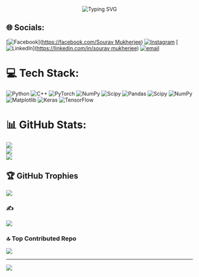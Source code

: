 <p align="center">
  <img src="https://readme-typing-svg.herokuapp.com?font=Fira+Code&size=28&pause=1000&color=6C63FF&center=true&vCenter=true&width=800&lines=Hi+There+👋,+I'm+Sourav+Mukherjee!;🚀+Passionate+about+Machine+Learning;🤖+Enthusiast+in+Artificial+Intelligence" alt="Typing SVG" />
</p>


## 🌐 Socials:
[![Facebook](https://img.shields.io/badge/Facebook-%231877F2.svg?logo=Facebook&logoColor=white)]([https://facebook.com/Sourav Mukherjee](https://www.facebook.com/profile.php?id=100024005292274)) [![Instagram](https://img.shields.io/badge/Instagram-%23E4405F.svg?logo=Instagram&logoColor=white)](https://instagram.com/sourav2244_) [![LinkedIn](https://img.shields.io/badge/LinkedIn-%230077B5.svg?logo=linkedin&logoColor=white)]([https://linkedin.com/in/sourav mukherjee](https://www.linkedin.com/in/sourav-mukherjee-553134329/)) [![email](https://img.shields.io/badge/Email-D14836?logo=gmail&logoColor=white)](mailto:souravmukherjee1584@gmail.com) 

# 💻 Tech Stack:
![Python](https://img.shields.io/badge/python-3670A0?style=for-the-badge&logo=python&logoColor=ffdd54) ![C++](https://img.shields.io/badge/c++-%2300599C.svg?style=for-the-badge&logo=c%2B%2B&logoColor=white) ![PyTorch](https://img.shields.io/badge/PyTorch-%23EE4C2C.svg?style=for-the-badge&logo=PyTorch&logoColor=white) ![NumPy](https://img.shields.io/badge/numpy-%23013243.svg?style=for-the-badge&logo=numpy&logoColor=white) ![Scipy](https://img.shields.io/badge/SciPy-%230C55A5.svg?style=for-the-badge&logo=scipy&logoColor=%white) ![Pandas](https://img.shields.io/badge/pandas-%23150458.svg?style=for-the-badge&logo=pandas&logoColor=white) ![Scipy](https://img.shields.io/badge/SciPy-%230C55A5.svg?style=for-the-badge&logo=scipy&logoColor=%white) ![NumPy](https://img.shields.io/badge/numpy-%23013243.svg?style=for-the-badge&logo=numpy&logoColor=white) ![Matplotlib](https://img.shields.io/badge/Matplotlib-%23ffffff.svg?style=for-the-badge&logo=Matplotlib&logoColor=black) ![Keras](https://img.shields.io/badge/Keras-%23D00000.svg?style=for-the-badge&logo=Keras&logoColor=white) ![TensorFlow](https://img.shields.io/badge/TensorFlow-%23FF6F00.svg?style=for-the-badge&logo=TensorFlow&logoColor=white)
# 📊 GitHub Stats:
![](https://github-readme-stats.vercel.app/api?username=Souravs-Codes&theme=gruvbox&hide_border=false&include_all_commits=false&count_private=false)<br/>
![](https://nirzak-streak-stats.vercel.app/?user=Souravs-Codes&theme=gruvbox&hide_border=false)<br/>
![](https://github-readme-stats.vercel.app/api/top-langs/?username=Souravs-Codes&theme=gruvbox&hide_border=false&include_all_commits=false&count_private=false&layout=compact)

## 🏆 GitHub Trophies
![](https://github-profile-trophy.vercel.app/?username=Souravs-Codes&theme=radical&no-frame=false&no-bg=false&margin-w=4)

### ✍️ 
![](https://quotes-github-readme.vercel.app/api?type=horizontal&theme=radical)

### 🔝 Top Contributed Repo
![](https://github-contributor-stats.vercel.app/api?username=Souravs-Codes&limit=5&theme=radical&combine_all_yearly_contributions=true)

---
[![](https://visitcount.itsvg.in/api?id=Souravs-Codes&icon=0&color=1)](https://visitcount.itsvg.in)

<!-- Proudly created with GPRM ( https://gprm.itsvg.in ) -->
